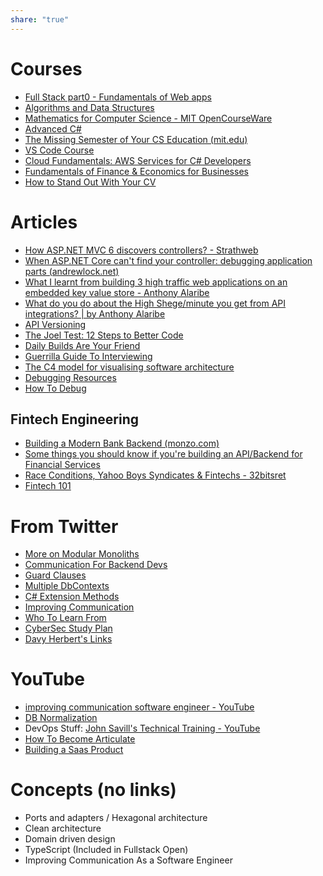 ```yaml
---
share: "true"
---
```

# Courses
- [Full Stack part0 - Fundamentals of Web apps](https://fullstackopen.com/en/part0/fundamentals_of_web_apps)
- [Algorithms and Data Structures](https://frontendmasters.com/courses/algorithms)
- [Mathematics for Computer Science - MIT OpenCourseWare](https://ocw.mit.edu/courses/6-042j-mathematics-for-computer-science-spring-2015/)
- [Advanced C#](https://www.freecodecamp.org/news/learn-advanced-c-concepts/)
- [The Missing Semester of Your CS Education (mit.edu)](https://missing.csail.mit.edu/)
- [VS Code Course](https://frontendmasters.com/courses/customize-vs-code/)
- [Cloud Fundamentals: AWS Services for C# Developers](https://app.dometrain.com/courses/enrolled/1993904)
- [Fundamentals of Finance & Economics for Businesses](https://www.freecodecamp.org/news/fundamentals-of-finance-economics-for-businesses/)
- [How to Stand Out With Your CV](https://youtu.be/kJTxH1hCa7c)

# Articles
- [How ASP.NET MVC 6 discovers controllers? - Strathweb](https://www.strathweb.com/2015/04/asp-net-mvc-6-discovers-controllers/)
- [When ASP.NET Core can't find your controller: debugging application parts (andrewlock.net)](https://andrewlock.net/when-asp-net-core-cant-find-your-controller-debugging-application-parts/)
- [What I learnt from building 3 high traffic web applications on an embedded key value store - Anthony Alaribe ](https://medium.com/hackernoon/what-i-learnt-from-building-3-high-traffic-web-applications-on-an-embedded-key-value-store-68d47249774f)
- [What do you do about the High Shege/minute you get from API integrations? | by Anthony Alaribe](https://tonyalaribe.medium.com/what-do-you-do-about-the-high-shege-minute-you-get-from-api-integrations-90770d14066f)
- [API Versioning](https://dateo-software.de/blog/web-api-versioning?utm_source=csharpdigest&utm_medium&utm_campaign=1722) 
- [The Joel Test: 12 Steps to Better Code](https://www.joelonsoftware.com/2000/08/09/the-joel-test-12-steps-to-better-code/)
- [Daily Builds Are Your Friend](https://www.joelonsoftware.com/articles/fog0000000023.html)
- [Guerrilla Guide To Interviewing](https://www.joelonsoftware.com/articles/fog0000000073.html)
- [The C4 model for visualising software architecture](https://c4model.com/)
- [Debugging Resources](https://jvns.ca/blog/2019/06/23/a-few-debugging-resources/)
- [How To Debug](https://blog.regehr.org/archives/199)

## Fintech Engineering
- [Building a Modern Bank Backend (monzo.com)](https://monzo.com/blog/2016/09/19/building-a-modern-bank-backend)
- [Some things you should know if you're building an API/Backend for Financial Services](https://foam-farmer-938.notion.site/Some-things-you-should-know-if-you-re-building-an-API-Backend-for-Financial-Services-c6f4cacc554d4ee4be8ba211c450bb7e)
- [Race Conditions, Yahoo Boys Syndicates & Fintechs - 32bitsret](https://medium.com/@retnan/race-conditions-yahoo-boys-syndicates-fintechs-e8a0fac9f015)
- [Fintech 101](https://x.com/edemkumodzi/status/1724955985150878125?s=20)
# From Twitter
- [More on Modular Monoliths](https://x.com/mjovanovictech/status/1715986490893725965?s=20)
- [Communication For Backend Devs](https://t.co/VyYUuLVFmJ)
- [Guard Clauses](https://x.com/mjovanovictech/status/1715654231548412122?s=20)
- [Multiple DbContexts](https://x.com/mjovanovictech/status/1715291873705697665?s=20)
- [C# Extension Methods](https://x.com/wes_walke/status/1715373073384288617?s=20)
- [Improving Communication](https://x.com/Franc0Fernand0/status/1709571323641397718?s=20)
- [Who To Learn From](https://x.com/AkshayNarisetti/status/1707369158110007340?s=20)
- [CyberSec Study Plan](https://x.com/DailyDarkWeb/status/1699044777239761222?s=20)
- [Davy Herbert's Links](https://x.com/DaveyHert/status/1645341882736693249?s=20)
# YouTube
- [improving communication software engineer - YouTube](https://www.youtube.com/results?search_query=improving+communication+software+engineer)
- [DB Normalization](https://youtu.be/GFQaEYEc8_8)
- DevOps Stuff: [John Savill's Technical Training - YouTube](https://www.youtube.com/@NTFAQGuy/videos)
- [How To Become Articulate](https://youtu.be/mD_tXCcsL0k)
- [Building a Saas Product](https://www.youtube.com/watch?v=r895rFUbGtE)

# Concepts (no links)
- Ports and adapters / Hexagonal architecture
- Clean architecture
- Domain driven design
- TypeScript (Included in Fullstack Open)
- Improving Communication As a Software Engineer
